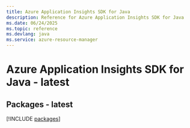```yaml
---
title: Azure Application Insights SDK for Java
description: Reference for Azure Application Insights SDK for Java
ms.date: 06/24/2025
ms.topic: reference
ms.devlang: java
ms.service: azure-resource-manager
---
```

# Azure Application Insights SDK for Java - latest
## Packages - latest
[!INCLUDE [packages](application-insights-index.md)]